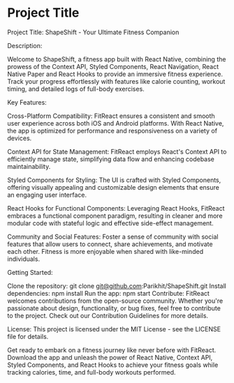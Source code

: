
# Project Title


Project Title: ShapeShift - Your Ultimate Fitness Companion

Description:

Welcome to ShapeShift, a fitness app built with React Native, combining the prowess of the Context API, Styled Components, React Navigation, React Native Paper and React Hooks to provide an immersive fitness experience. Track your progress effortlessly with features like calorie counting, workout timing, and detailed logs of full-body exercises.

Key Features:

Cross-Platform Compatibility:
FitReact ensures a consistent and smooth user experience across both iOS and Android platforms. With React Native, the app is optimized for performance and responsiveness on a variety of devices.

Context API for State Management:
FitReact employs React's Context API to efficiently manage state, simplifying data flow and enhancing codebase maintainability.

Styled Components for Styling:
The UI is crafted with Styled Components, offering visually appealing and customizable design elements that ensure an engaging user interface.

React Hooks for Functional Components:
Leveraging React Hooks, FitReact embraces a functional component paradigm, resulting in cleaner and more modular code with stateful logic and effective side-effect management.

Community and Social Features:
Foster a sense of community with social features that allow users to connect, share achievements, and motivate each other. Fitness is more enjoyable when shared with like-minded individuals.

Getting Started:

Clone the repository: git clone git@github.com:Parikhit/ShapeShift.git
Install dependencies: npm install
Run the app: npm start
Contribute:
FitReact welcomes contributions from the open-source community. Whether you're passionate about design, functionality, or bug fixes, feel free to contribute to the project. Check out our Contribution Guidelines for more details.

License:
This project is licensed under the MIT License - see the LICENSE file for details.

Get ready to embark on a fitness journey like never before with FitReact. Download the app and unleash the power of React Native, Context API, Styled Components, and React Hooks to achieve your fitness goals while tracking calories, time, and full-body workouts performed.







